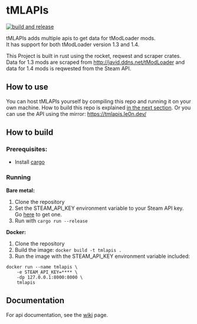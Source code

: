 # tMLAPIs
[![build and release](https://github.com/NotLe0n/tMLAPIs/actions/workflows/build-and-release.yml/badge.svg)](https://github.com/NotLe0n/tMLAPIs/actions/workflows/build-and-release.yml)

tMLAPIs adds multiple apis to get data for tModLoader mods.\
It has support for both tModLoader version 1.3 and 1.4.

This Project is built in rust using the rocket, reqwest and scraper crates.
Data for 1.3 mods are scraped from http://javid.ddns.net/tModLoader and data for 1.4 mods is reqwested from the Steam API.

## How to use
You can host tMLAPIs yourself by compiling this repo and running it on your own machine. How to build this repo is explained [in the next section](#how-to-build).
Or you can use the API using the mirror: https://tmlapis.le0n.dev/

## How to build
### Prerequisites:
* Install [cargo](https://doc.rust-lang.org/cargo/getting-started/installation.html)

### Running
**Bare metal:**
1. Clone the repository
2. Set the STEAM_API_KEY environment variable to your Steam API key. Go [here](https://steamcommunity.com/dev/apikey) to get one.
3. Run with `cargo run --release`

**Docker:**
1. Clone the repository
2. Build the image: `docker build -t tmlapis .`
3. Run the image with the STEAM_API_KEY environment variable included:
```
docker run --name tmlapis \
	-e STEAM_API_KEY=**** \
	-dp 127.0.0.1:8000:8000 \
	tmlapis
```

## Documentation
For api documentation, see the [wiki](https://github.com/NotLe0n/tMLAPIs/wiki) page.
